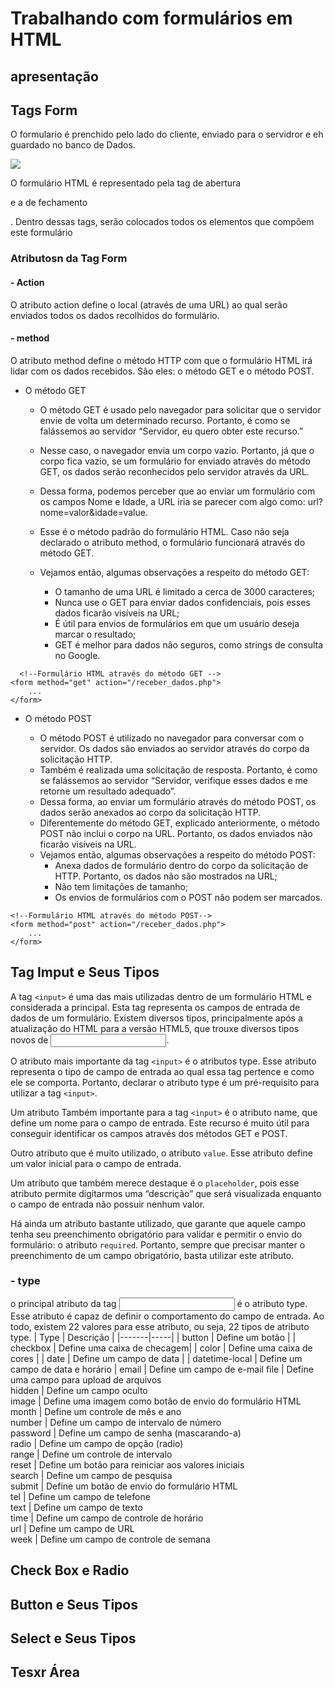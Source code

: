 # Trabalhando com formulários em HTML
## apresentação

## Tags Form
O formulario é prenchido pelo lado do cliente, enviado para o servidror e eh guardado no banco de Dados.

[![](https://mermaid.ink/img/pako:eNp9kc9Kw0AQxl9lmJOB9gVyKKj1HyiIPXhwe5hmpzaQ7IbNRCylN4-C4sVjj948Cz6UfQSnSSyxiHtYlm9-833DzgITbxljhNtAxQzOr4wDPfs369XLJ2RUiC_G0O8P4GhvvXp9-Pp4gsvg7-dRA-6qoKzCbf9hlrKThjz2Ia8yCqkvx41S38b9GKnT4zOcOeHgWKJIfU627tc8gRGHOw5t8J-lOrx1arCO3z992nW61YckNKGSoezmbepv73BALvFgWSnry98zduczDnuYc8gptfq9i41oUGacs8FYn5anVGVi0LilolSJH81dgrGEintYFZaEhynpXnKMp5SVqrJNxYeLZmX15pbf_T6jOA?type=png)](https://mermaid.live/edit#pako:eNp9kc9Kw0AQxl9lmJOB9gVyKKj1HyiIPXhwe5hmpzaQ7IbNRCylN4-C4sVjj948Cz6UfQSnSSyxiHtYlm9-833DzgITbxljhNtAxQzOr4wDPfs369XLJ2RUiC_G0O8P4GhvvXp9-Pp4gsvg7-dRA-6qoKzCbf9hlrKThjz2Ia8yCqkvx41S38b9GKnT4zOcOeHgWKJIfU627tc8gRGHOw5t8J-lOrx1arCO3z992nW61YckNKGSoezmbepv73BALvFgWSnry98zduczDnuYc8gptfq9i41oUGacs8FYn5anVGVi0LilolSJH81dgrGEintYFZaEhynpXnKMp5SVqrJNxYeLZmX15pbf_T6jOA)

O formulário HTML é representado pela tag de abertura <form> e a de fechamento </form>. Dentro dessas tags, serão colocados todos os elementos que compõem este formulário

### Atributosn da Tag Form
#### - Action
O atributo action define o local (através de uma URL) ao qual serão enviados todos os dados recolhidos do formulário.

#### - method
O atributo method define o método HTTP com que o formulário HTML irá lidar com os dados recebidos. São eles: o método GET e o método POST.

- O método GET 
    - O método GET é usado pelo navegador para solicitar que o servidor envie de volta um determinado recurso. Portanto, é como se falássemos ao servidor “Servidor, eu quero obter este recurso.”
    - Nesse caso, o navegador envia um corpo vazio. Portanto, já que o corpo fica vazio, se um formulário for enviado através do método GET, os dados serão reconhecidos pelo servidor através da URL.
    - Dessa forma, podemos perceber que ao enviar um formulário com os campos Nome e Idade, a URL iria se parecer com algo como: url?nome=valor&idade=value.
    - Esse é o método padrão do formulário HTML. Caso não seja declarado o atributo method, o formulário funcionará através do método GET.

    - Vejamos então, algumas observações a respeito do método GET:
        - O tamanho de uma URL é limitado a cerca de 3000 caracteres;
        - Nunca use o GET para enviar dados confidenciais, pois esses dados ficarão visíveis na URL;
        - É útil para envios de formulários em que um usuário deseja marcar o resultado;
        - GET é melhor para dados não seguros, como strings de consulta no Google.
     
```
  <!--Formulário HTML através do método GET -->
<form method="get" action="/receber_dados.php"> 
    ... 
</form>
```


- O método POST

    - O método POST é utilizado no navegador para conversar com o servidor. Os dados são enviados ao servidor através do corpo da solicitação HTTP.
    - Também é realizada uma solicitação de resposta. Portanto, é como se falássemos ao servidor “Servidor, verifique esses dados e me retorne um resultado adequado”.
    - Dessa forma, ao enviar um formulário através do método POST, os dados serão anexados ao corpo da solicitação HTTP.
    - Diferentemente do método GET, explicado anteriormente, o método POST não inclui o corpo na URL. Portanto, os dados enviados não ficarão visíveis na URL.
    - Vejamos então, algumas observações a respeito do método POST:
        - Anexa dados de formulário dentro do corpo da solicitação de HTTP. Portanto, os dados não são mostrados na URL;
        - Não tem limitações de tamanho;
        - Os envios de formulários com o POST não podem ser marcados.
     
```
<!--Formulário HTML através do método POST-->
<form method="post" action="/receber_dados.php">
    ...
</form>
```

## Tag Imput e Seus Tipos
A tag ```<input>``` é uma das mais utilizadas dentro de um formulário HTML e considerada a principal. Esta tag representa os campos de entrada de dados de um formulário. Existem diversos tipos, principalmente após a atualização do HTML para a versão HTML5, que trouxe diversos tipos novos de <input>.

O atributo mais importante da tag ```<input>``` é o atributos type. Esse atributo representa o tipo de campo de entrada ao qual essa tag pertence e como ele se comporta. Portanto, declarar o atributo type é um pré-requisito para utilizar a tag ```<input>```.

Um atributo Também importante para a tag ```<input>``` é o atributo name, que define um nome para o campo de entrada. Este recurso é muito útil para conseguir identificar os campos através dos métodos GET e POST.

Outro atributo que é muito utilizado, o atributo ```value```. Esse atributo define um valor inicial para o campo de entrada.

Um atributo que também merece destaque é o ```placeholder```, pois esse atributo permite digitarmos uma “descrição” que será visualizada enquanto o campo de entrada não possuir nenhum valor.

Há ainda um atributo bastante utilizado, que garante que aquele campo tenha seu preenchimento obrigatório para validar e permitir o envio do formulário: o atributo ```required```. Portanto, sempre que precisar manter o preenchimento de um campo obrigatório, basta utilizar este atributo.

### - type
o principal atributo da tag <input> é o atributo type. Esse atributo é capaz de definir o comportamento do campo de entrada. Ao todo, existem 22 valores para esse atributo, ou seja, 22 tipos de atributo type.
 | Type | Descrição |
 |-------|-----|
| button	| Define um botão	|
| checkbox |	Define uma caixa de checagem|
| color	| Define uma caixa de cores	|
| date	| Define um campo de data |
| datetime-local	| Define um campo de data e horário |
email	| Define um campo de e-mail	
file	| Define uma campo para upload de arquivos	
hidden	| Define um campo oculto	
image	| Define uma imagem como botão de envio do formulário HTML	
month	| Define um controle de mês e ano	
number	| Define um campo de intervalo de número	
password	| Define um campo de senha (mascarando-a)	
radio	| Define um campo de opção (radio)	
range	| Define um controle de intervalo	
reset	| Define um botão para reiniciar aos valores iniciais	
search	| Define um campo de pesquisa	
submit	| Define um botão de envio do formulário HTML	
tel	| Define um campo de telefone	
text	| Define um campo de texto	
time	| Define um campo de controle de horário	
url	| Define um campo de URL	
week	| Define um campo de controle de semana

## Check Box e Radio

## Button e Seus Tipos

## Select e Seus Tipos

## Tesxr Área
